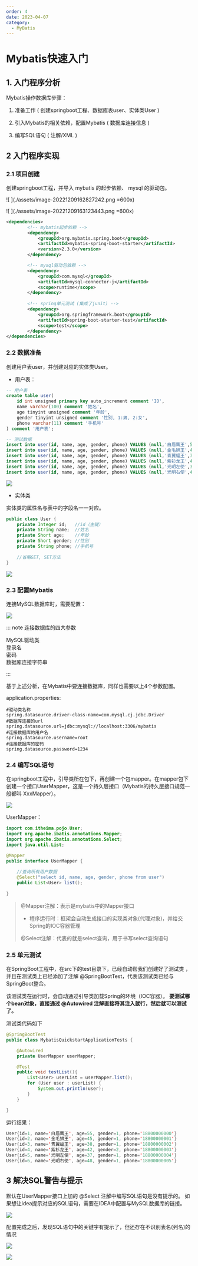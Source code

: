 ```yaml
---
order: 4
date: 2023-04-07
category: 
  - MyBatis
---
```


# Mybatis快速入门

## 1. 入门程序分析

Mybatis操作数据库步骤：

1. 准备工作 ( 创建springboot工程、数据库表user、实体类User )

2. 引入Mybatis的相关依赖，配置Mybatis ( 数据库连接信息 )

3. 编写SQL语句 ( 注解/XML )

## 2 入门程序实现

### 2.1 项目创建

创建springboot工程，并导入 mybatis 的起步依赖、 mysql 的驱动包。

![ ](./assets/image-20221209162827242.png =600x)

![ ](./assets/image-20221209163123443.png =600x)

```xml
<dependencies>
        <!-- mybatis起步依赖 -->
        <dependency>
            <groupId>org.mybatis.spring.boot</groupId>
            <artifactId>mybatis-spring-boot-starter</artifactId>
            <version>2.3.0</version>
        </dependency>

        <!-- mysql驱动包依赖 -->
        <dependency>
            <groupId>com.mysql</groupId>
            <artifactId>mysql-connector-j</artifactId>
            <scope>runtime</scope>
        </dependency>
        
        <!-- spring单元测试 (集成了junit) -->
        <dependency>
            <groupId>org.springframework.boot</groupId>
            <artifactId>spring-boot-starter-test</artifactId>
            <scope>test</scope>
        </dependency>
</dependencies>
```

### 2.2 数据准备

创建用户表user，并创建对应的实体类User。

- 用户表：

```sql
-- 用户表
create table user(
    id int unsigned primary key auto_increment comment 'ID',
    name varchar(100) comment '姓名',
    age tinyint unsigned comment '年龄',
    gender tinyint unsigned comment '性别, 1:男, 2:女',
    phone varchar(11) comment '手机号'
) comment '用户表';

-- 测试数据
insert into user(id, name, age, gender, phone) VALUES (null,'白眉鹰王',55,'1','18800000000');
insert into user(id, name, age, gender, phone) VALUES (null,'金毛狮王',45,'1','18800000001');
insert into user(id, name, age, gender, phone) VALUES (null,'青翼蝠王',38,'1','18800000002');
insert into user(id, name, age, gender, phone) VALUES (null,'紫衫龙王',42,'2','18800000003');
insert into user(id, name, age, gender, phone) VALUES (null,'光明左使',37,'1','18800000004');
insert into user(id, name, age, gender, phone) VALUES (null,'光明右使',48,'1','18800000005');
```

![ ](./assets/image-20220901121116813.png)

- 实体类

实体类的属性名与表中的字段名一一对应。

```java
public class User {
    private Integer id;   //id（主键）
    private String name;  //姓名
    private Short age;    //年龄
    private Short gender; //性别
    private String phone; //手机号
    
    //省略GET, SET方法
}
```

![ ](./assets/image-20221209170354143.png)

### 2.3 配置Mybatis

连接MySQL数据库时，需要配置：

![ ](./assets/image-20221209172527630.png)

::: note 连接数据库的四大参数

MySQL驱动类  
登录名  
密码  
数据库连接字符串  

:::

基于上述分析，在Mybatis中要连接数据库，同样也需要以上4个参数配置。

application.properties:

```properties
#驱动类名称
spring.datasource.driver-class-name=com.mysql.cj.jdbc.Driver
#数据库连接的url
spring.datasource.url=jdbc:mysql://localhost:3306/mybatis
#连接数据库的用户名
spring.datasource.username=root
#连接数据库的密码
spring.datasource.password=1234
```

### 2.4 编写SQL语句

在springboot工程中，引导类所在包下，再创建一个包mapper。在mapper包下创建一个接口UserMapper，这是一个持久层接口（Mybatis的持久层接口规范一般都叫 XxxMapper）。

![ ](./assets/image-20221209175843651.png)

UserMapper：

```java
import com.itheima.pojo.User;
import org.apache.ibatis.annotations.Mapper;
import org.apache.ibatis.annotations.Select;
import java.util.List;

@Mapper
public interface UserMapper {
    
    //查询所有用户数据
    @Select("select id, name, age, gender, phone from user")
    public List<User> list();
    
}
```

> @Mapper注解：表示是mybatis中的Mapper接口
>
> - 程序运行时：框架会自动生成接口的实现类对象(代理对象)，并给交Spring的IOC容器管理
>
> @Select注解：代表的就是select查询，用于书写select查询语句

### 2.5 单元测试

在SpringBoot工程中，在src下的test目录下，已经自动帮我们创建好了测试类 ，并且在测试类上已经添加了注解 @SpringBootTest，代表该测试类已经与SpringBoot整合。

该测试类在运行时，会自动通过引导类加载Spring的环境（IOC容器）。 **要测试哪个bean对象，直接通过 @Autowired 注解直接将其注入就行，然后就可以测试了。**

测试类代码如下

```java
@SpringBootTest
public class MybatisQuickstartApplicationTests {

    @Autowired
    private UserMapper userMapper;

    @Test
    public void testList(){
        List<User> userList = userMapper.list();
        for (User user : userList) {
            System.out.println(user);
        }
    }

}
```

运行结果：

```java
User{id=1, name='白眉鹰王', age=55, gender=1, phone='18800000000'}
User{id=2, name='金毛狮王', age=45, gender=1, phone='18800000001'}
User{id=3, name='青翼蝠王', age=38, gender=1, phone='18800000002'}
User{id=4, name='紫衫龙王', age=42, gender=2, phone='18800000003'}
User{id=5, name='光明左使', age=37, gender=1, phone='18800000004'}
User{id=6, name='光明右使', age=48, gender=1, phone='18800000005'}
```

## 3 解决SQL警告与提示

默认在UserMapper接口上加的 @Select 注解中编写SQL语句是没有提示的。 如果想让idea提示对应的SQL语句，需要在IDEA中配置与MySQL数据库的链接。

![ ](./assets/image-20221210143348119.png)

配置完成之后，发现SQL语句中的关键字有提示了，但还存在不识别表名(列名)的情况

![ ](./assets/image-20221210143934318.png)

![ ](./assets/image-20221210144139792.png)

